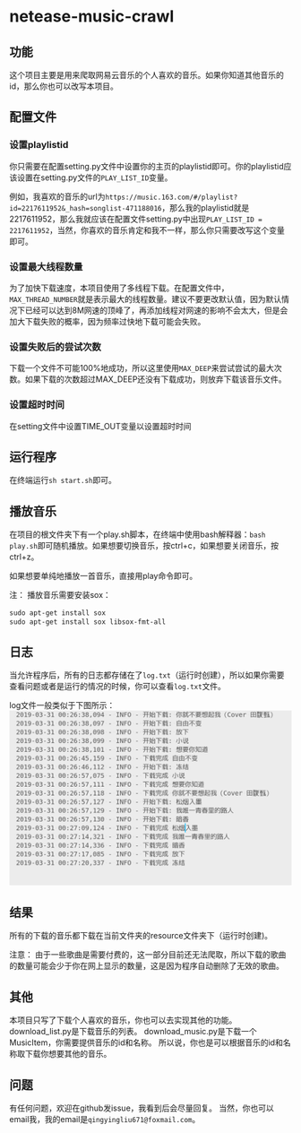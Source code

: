 # netease-music-crawl

## 功能
这个项目主要是用来爬取网易云音乐的个人喜欢的音乐。如果你知道其他音乐的id，那么你也可以改写本项目。

## 配置文件

### 设置playlistid
你只需要在配置setting.py文件中设置你的主页的playlistid即可。你的playlistid应该设置在setting.py文件的`PLAY_LIST_ID`变量。

例如，我喜欢的音乐的url为`https://music.163.com/#/playlist?id=2217611952&_hash=songlist-471188016`，那么我的playlistid就是2217611952，那么我就应该在配置文件setting.py中出现`PLAY_LIST_ID = 2217611952`，当然，你喜欢的音乐肯定和我不一样，那么你只需要改写这个变量即可。

### 设置最大线程数量
为了加快下载速度，本项目使用了多线程下载。在配置文件中，`MAX_THREAD_NUMBER`就是表示最大的线程数量。建议不要更改默认值，因为默认情况下已经可以达到8M网速的顶峰了，再添加线程对网速的影响不会太大，但是会加大下载失败的概率，因为频率过快地下载可能会失败。

### 设置失败后的尝试次数
下载一个文件不可能100%地成功，所以这里使用`MAX_DEEP`来尝试尝试的最大次数。如果下载的次数超过MAX_DEEP还没有下载成功，则放弃下载该音乐文件。

### 设置超时时间
在setting文件中设置TIME_OUT变量以设置超时时间

## 运行程序
在终端运行`sh start.sh`即可。

## 播放音乐
在项目的根文件夹下有一个play.sh脚本，在终端中使用bash解释器：`bash play.sh`即可随机播放。如果想要切换音乐，按ctrl+c，如果想要关闭音乐，按ctrl+z。

如果想要单纯地播放一首音乐，直接用play命令即可。

注： 播放音乐需要安装sox：
```
sudo apt-get install sox
sudo apt-get install sox libsox-fmt-all
```

## 日志
当允许程序后，所有的日志都存储在了`log.txt`（运行时创建），所以如果你需要查看问题或者是运行的情况的时候，你可以查看`log.txt`文件。

log文件一般类似于下图所示：
![log](./log.png)

## 结果
所有的下载的音乐都下载在当前文件夹的resource文件夹下（运行时创建)。

注意： 由于一些歌曲是需要付费的，这一部分目前还无法爬取，所以下载的歌曲的数量可能会少于你在网上显示的数量，这是因为程序自动删除了无效的歌曲。

## 其他
本项目只写了下载个人喜欢的音乐，你也可以去实现其他的功能。
download_list.py是下载音乐的列表。
download_music.py是下载一个MusicItem，你需要提供音乐的id和名称。
所以说，你也是可以根据音乐的id和名称取下载你想要其他的音乐。

## 问题
有任何问题，欢迎在github发issue，我看到后会尽量回复。
当然，你也可以email我，我的email是`qingyingliu671@foxmail.com`。

